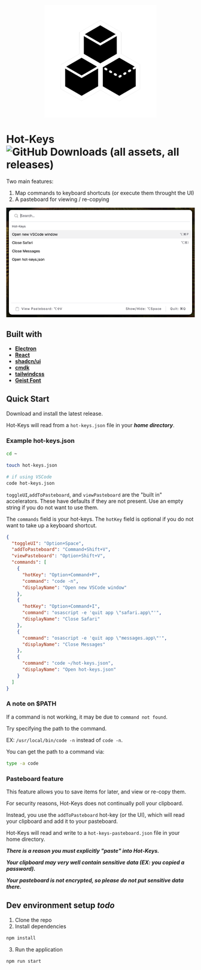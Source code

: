 <div align="center">
    <img src="src/assets/tray-icon.png" alt="Icon" height="300px"/>
</div>

# Hot-Keys ![GitHub Downloads (all assets, all releases)](https://img.shields.io/github/downloads/hayesbarber/hot-keys/total)

Two main features:

1. Map commands to keyboard shortcuts (or execute them throught the UI)
2. A pasteboard for viewing / re-copying

<div align="center">
    <img src="src/assets/ui-image.png" alt="UI"/>
</div>

## Built with

- [**Electron**](https://www.electronjs.org)
- [**React**](https://react.dev)
- [**shadcn/ui**](https://ui.shadcn.com)
- [**cmdk**](https://github.com/pacocoursey/cmdk)
- [**tailwindcss**](https://tailwindcss.com)
- [**Geist Font**](https://github.com/vercel/geist-font/blob/main/LICENSE.txt)

## Quick Start

Download and install the latest release.

Hot-Keys will read from a `hot-keys.json` file in your **_home directory_**.

### Example hot-keys.json

```bash
cd ~
```

```bash
touch hot-keys.json
```

```bash
# if using VSCode
code hot-keys.json
```

`toggleUI`,`addToPasteboard`, and `viewPasteboard` are the "built in" accelerators.
These have defaults if they are not present.
Use an empty string if you do not want to use them.

The `commands` field is your hot-keys. The `hotKey` field is optional if you do not want to take up a keyboard shortcut.

```json
{
  "toggleUI": "Option+Space",
  "addToPasteboard": "Command+Shift+V",
  "viewPasteboard": "Option+Shift+V",
  "commands": [
    {
      "hotKey": "Option+Command+P",
      "command": "code -n",
      "displayName": "Open new VSCode window"
    },
    {
      "hotKey": "Option+Command+I",
      "command": "osascript -e 'quit app \"safari.app\"'",
      "displayName": "Close Safari"
    },
    {
      "command": "osascript -e 'quit app \"messages.app\"'",
      "displayName": "Close Messages"
    },
    {
      "command": "code ~/hot-keys.json",
      "displayName": "Open hot-keys.json"
    }
  ]
}
```

### A note on $PATH

If a command is not working, it may be due to `command not found`.

Try specifying the path to the command.

EX: `/usr/local/bin/code -n` instead of `code -n`.

You can get the path to a command via:

```bash
type -a code
```

### Pasteboard feature

This feature allows you to save items for later, and view or re-copy them.

For security reasons, Hot-Keys does not continually poll your clipboard.

Instead, you use the `addToPasteboard` hot-key (or the UI), which will read your clipboard and add it to your pasteboard.

Hot-Keys will read and write to a `hot-keys-pasteboard.json` file in your home directory.

**_There is a reason you must explicitly "paste" into Hot-Keys._**

**_Your clipboard may very well contain sensitive data (EX: you copied a password)._**

**_Your pasteboard is not encrypted, so please do not put sensitive data there._**

## Dev environment setup _todo_

1. Clone the repo
2. Install dependencies

```bash
npm install
```

3. Run the application

```bash
npm run start
```

